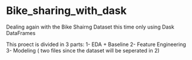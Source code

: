 # Bike_sharing_with_dask
Dealing again with the Bike Shairng Dataset this time only using Dask DataFrames

This proect is divided in  3 parts:
1- EDA + Baseline
2- Feature Engineering
3- Modeling ( two files since the dataset will be seperated in 2) 
